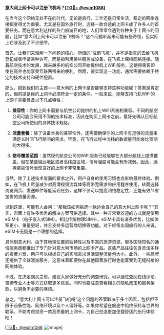 **意大利上网卡可以注册飞机吗？[[TG💪+ @esim1088](https://t.me/s/esim1088)]**

在当今这个网络无处不在的时代，无论是旅行、工作还是日常生活，稳定的网络连接都变得尤为重要。尤其是在国外旅行时，选择一款合适的上网卡成了许多人的首要任务。而在意大利这样的热门旅游目的地，人们常常会遇到各种关于上网卡的问题，比如“意大利上网卡可以注册飞机吗？”这个问题听起来可能有些奇怪，但实际上它涉及到了不少细节。

首先，让我们来理解一下问题的核心。所谓的“注册飞机”，并不是指真的去给飞机登记或者申请某种许可，而是指利用某些服务或设备，在飞机上保持网络连接。随着航空技术的发展，越来越多的航空公司开始提供机上WiFi服务，这使得乘客即使在高空也能享受互联网带来的便利。然而，要实现这一功能，通常需要依赖于特定的技术支持和硬件配置。

那么，回到我们的主题——意大利的上网卡是否能够支持这种功能呢？答案是肯定的，但前提是你的上网卡必须符合一定的条件。一般来说，能够支持飞机WiFi的上网卡需要具备以下几点特性：

1. **兼容性**：你的上网卡需要与航空公司提供的机上WiFi系统相兼容。不同的航空公司可能会采用不同的技术标准，因此在购买上网卡之前，最好先确认目标航空公司所使用的具体技术规格。
   
2. **流量套餐**：除了设备本身的兼容性外，还需要确保你的上网卡有足够的流量来满足长时间飞行期间的需求。毕竟，在飞行过程中消耗的数据量可能会比预期的大得多。

3. **信号覆盖范围**：虽然现代航空公司的WiFi服务已经能够在大部分航线上提供覆盖，但在某些偏远地区或者高纬度区域，信号强度可能会有所减弱。因此，选择那些信号表现良好的上网卡非常重要。

当然，除了上述技术层面的要求之外，用户自身的使用习惯也会影响最终体验。例如，在飞机上尽量减少对高清视频流媒体等高带宽需求的应用程序使用，转而选择浏览网页、发送邮件等低延迟任务，这样不仅可以提高网络稳定性，还能有效节省宝贵的流量资源。

说到这里，可能有人会问：“那我该如何挑选一款适合自己的意大利上网卡呢？”其实，市面上有许多优秀的解决方案可供选择。其中一种非常受欢迎的方式就是使用eSIM卡（电子嵌入式SIM）。相比传统物理SIM卡，eSIM卡具有诸多优势，比如体积更小、重量更轻，并且支持多运营商切换等功能。对于经常出国旅行的人来说，eSIM卡无疑是一个理想的选择。

具体到意大利，由于其地理位置的独特性以及丰富的旅游资源，很多国际知名的通信服务商都推出了专门针对意大利市场的上网卡产品。这些产品往往包含灵活多样的资费方案，用户可以根据自己的实际需求灵活调整流量包大小。此外，一些品牌还提供了全球漫游服务，这意味着即便你在其他国家旅行时也能享受到无缝衔接的网络体验。

不过，在决定购买之前，建议大家做好充分的调查研究。可以通过查阅在线评论、咨询专业人士等方式获取更多信息。同时也要注意查看相关的隐私政策和服务条款，以避免不必要的麻烦。

总之，“意大利上网卡可以注册飞机吗”这个问题的答案取决于多个因素，包括但不限于设备性能、网络环境以及个人偏好等。如果你希望在旅途中始终保持与世界的联系，不妨考虑投资一款高质量的上网卡，为自己创造更加便捷舒适的出行体验吧！

[[TG💪+ @esim1088](https://t.me/s/esim1088) ![Image](https://i.postimg.cc/4NQfJmqS/Snipaste-2025-05-13-00-14-12.png)]